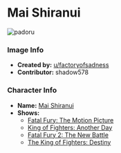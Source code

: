 # Mai Shiranui

![padoru](https://raw.githubusercontent.com/shadow578/Padoru-Padoru/master/Padoru/fatal-fury-mai-shiranui.png "Mai Shiranui")

### Image Info
* **Created by:**    [u/factoryofsadness](https://www.reddit.com/r/Padoru/comments/dy44cy/mai_shiranui_king_of_fightersfatal_fury/)
* **Contributor:**   shadow578

### Character Info
* **Name:**   [Mai Shiranui](https://myanimelist.net/character/8873)
* **Shows:**
  * [Fatal Fury: The Motion Picture](https://myanimelist.net/anime/504/Fatal_Fury__The_Motion_Picture)
  * [King of Fighters: Another Day](https://myanimelist.net/anime/825/King_of_Fighters__Another_Day)
  * [Fatal Fury 2: The New Battle](https://myanimelist.net/anime/1800/Fatal_Fury_2__The_New_Battle)
  * [The King of Fighters: Destiny](https://myanimelist.net/anime/35204/The_King_of_Fighters__Destiny)
